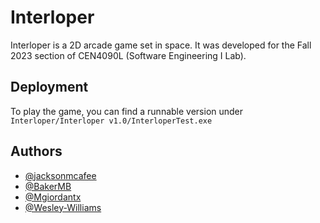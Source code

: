 # Interloper

Interloper is a 2D arcade game set in space. 
It was developed for the Fall 2023 section of CEN4090L (Software Engineering I Lab).

## Deployment

To play the game, you can find a runnable version under `Interloper/Interloper v1.0/InterloperTest.exe`

## Authors

- [@jacksonmcafee](https://www.github.com/jacksonmcafee)
- [@BakerMB](https://www.github.com/BakerMB)
- [@Mgiordantx](https://www.github.com/Mgiordantx)
- [@Wesley-Williams](https://www.github.com/Wesley-Williams)
